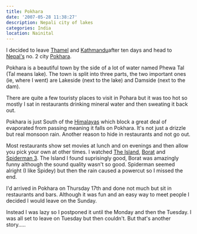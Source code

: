 ```yaml
---
title: Pokhara
date: '2007-05-28 11:38:27'
description: Nepali city of lakes
categories: India
location: Nainital
---
```

I decided to leave [Thamel][1] and [Kathmandu][2]after ten days and head to [Nepal's][3] no. 2 city [Pokhara][4].  
  
Pokhara is a beautiful town by the side of a lot of water named Phewa Tal (Tal means lake). The town is split into three parts, the two important ones (ie, where I went) are Lakeside (next to the lake) and Damside (next to the dam).  
  
There are quite a few touristy places to visit in Pohara but it was too hot so mostly I sat in restaurants drinking mineral water and then sweating it back out.  
  
Pokhara is just South of the [Himalayas][5] which block a great deal of evaporated from passing meaning it falls on Pokhara. It's not just a drizzle but real monsoon rain. Another reason to hide in restaurants and not go out.  
  
Most restaurants show set movies at lunch and on evenings and then allow you pick your own at other times. I watched [The Island][6], [Borat][7] and [Spiderman 3][8]. The Island I found suprisingly good, Borat was amazingly funny although the sound quality wasn't so good. Spiderman seemed alright (I like Spidey) but then the rain caused a powercut so I missed the end.  
  
I'd arrived in Pokhara on Thursday 17th and done not much but sit in restaurants and bars. Although it was fun and an easy way to meet people I decided I would leave on the Sunday.  
  
Instead I was lazy so I postponed it until the Monday and then the Tuesday. I was all set to leave on Tuesday but then couldn't. But that's another story.....
 
 [1]: http://en.wikipedia.org/wiki/Thamel
 [2]: http://en.wikipedia.org/wiki/Kathmandu
 [3]: http://en.wikipedia.org/wiki/Nepal
 [4]: http://en.wikipedia.org/wiki/Pokhara
 [5]: http://en.wikipedia.org/wiki/Himalayas
 [6]: http://www.imdb.com/title/tt0399201/
 [7]: http://www.imdb.com/title/tt0443453/
 [8]: http://www.imdb.com/title/tt0413300/

